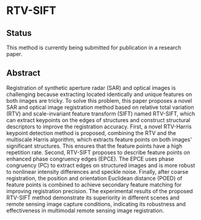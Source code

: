 # RTV-SIFT
## Status
This method is currently being submitted for publication in a research paper.

##  Abstract
Registration of synthetic aperture radar (SAR) and optical images is challenging because extracting located identically and unique features on both images are tricky. To solve this problem, this paper proposes a novel SAR and optical image registration method based on relative total variation (RTV) and scale-invariant feature transform (SIFT) named RTV-SIFT, which can extract keypoints on the edges of structures and construct structural descriptors to improve the registration accuracy. First, a novel RTV-Harris keypoint detection method is proposed, combining the RTV and the multiscale Harris algorithm, which extracts feature points on both images' significant structures. This ensures that the feature points have a high repetition rate. Second, RTV-SIFT proposes to describe feature points on enhanced phase congruency edges (EPCE). The EPCE uses phase congruency (PC) to extract edges on structured images and is more robust to nonlinear intensity differences and speckle noise. Finally, after coarse registration, the position and orientation Euclidean distance (POED) of feature points is combined to achieve secondary feature matching for improving registration precision. The experimental results of the proposed RTV-SIFT method demonstrate its superiority in different scenes and remote sensing image capture conditions, indicating its robustness and effectiveness in multimodal remote sensing image registration.
